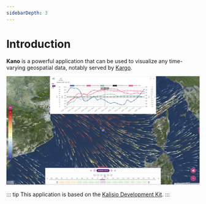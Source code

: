 ```yaml
---
sidebarDepth: 3
---
```


# Introduction

**Kano** is a powerful application that can be used to visualize any time-varying geospatial data, notably served by [Kargo](https://kalisio.github.io/kargo/).

![kano-screenshot](./../.vitepress/public/images/kano-screenshot.png)

::: tip
This application is based on the [Kalisio Development Kit](https://kalisio.github.io/kdk/).
:::


